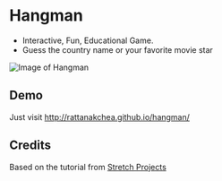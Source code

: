 # Hangman

- Interactive, Fun, Educational Game.
- Guess the country name or your favorite movie star

![Image of Hangman]

## Demo
Just visit http://rattanakchea.github.io/hangman/

## Credits
Based on the tutorial from [Stretch Projects]

[Image of Hangman]:https://dl.dropboxusercontent.com/u/2122820/hosted_img/hangman.PNG
[rattanakchea.github.io/hangman/]:http://rattanakchea.github.io/hangman/
[Stretch Projects]:http://youtu.be/cKqjaR_nDW0